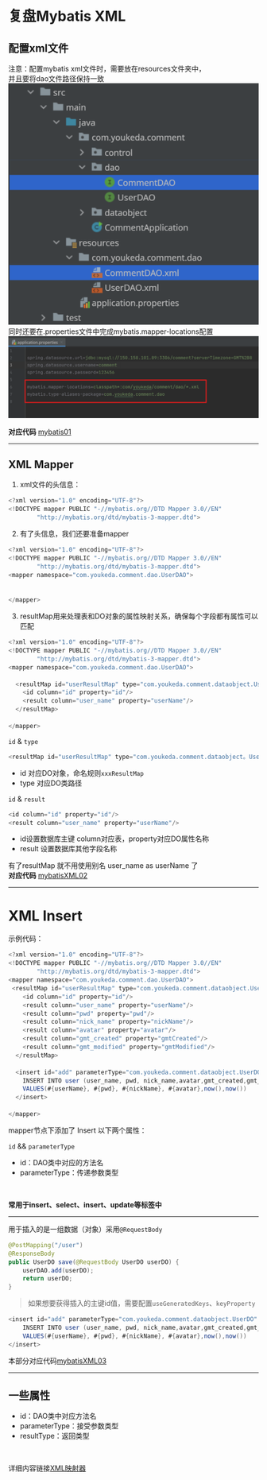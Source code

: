 # 复盘Mybatis XML
## 配置xml文件
注意：配置mybatis xml文件时，需要放在resources文件夹中，<br/>
并且要将dao文件路径保持一致<br/>
![mybatis01.png](/blogs/image/mybatis01.png)
<br/>
同时还要在.properties文件中完成mybatis.mapper-locations配置
![mybatis02.png](/blogs/image/mybatis02.png) <br/>

**对应代码**  [mybatis01](/codes/mybatisXML01/)

---

## XML Mapper

1. xml文件的头信息：
```java
<?xml version="1.0" encoding="UTF-8"?>
<!DOCTYPE mapper PUBLIC "-//mybatis.org//DTD Mapper 3.0//EN"
        "http://mybatis.org/dtd/mybatis-3-mapper.dtd">
```

2. 有了头信息，我们还要准备mapper
```java
<?xml version="1.0" encoding="UTF-8"?>
<!DOCTYPE mapper PUBLIC "-//mybatis.org//DTD Mapper 3.0//EN"
        "http://mybatis.org/dtd/mybatis-3-mapper.dtd">
<mapper namespace="com.youkeda.comment.dao.UserDAO">


</mapper>
```

3. resultMap用来处理表和DO对象的属性映射关系，确保每个字段都有属性可以匹配
```java
<?xml version="1.0" encoding="UTF-8"?>
<!DOCTYPE mapper PUBLIC "-//mybatis.org//DTD Mapper 3.0//EN"
        "http://mybatis.org/dtd/mybatis-3-mapper.dtd">
<mapper namespace="com.youkeda.comment.dao.UserDAO">

  <resultMap id="userResultMap" type="com.youkeda.comment.dataobject.UserDO">
    <id column="id" property="id"/>
    <result column="user_name" property="userName"/>
  </resultMap>

</mapper>
```
`id` & `type`
```java
<resultMap id="userResultMap" type="com.youkeda.comment.dataobject。UserDO">
```
- id 对应DO对象，命名规则`xxxResultMap` 
- type 对应DO类路径

`id` & `result`
```java
<id column="id" property="id"/>
<result column="user_name" property="userName"/>
```
- id设置数据库主键 column对应表，property对应DO属性名称
- result 设置数据库其他字段名称

有了resultMap 就不用使用别名 user_name as userName 了<br/>
**对应代码** [mybatisXML02](/codes/mybatisXML02/)

---

# XML Insert

示例代码：
```java
<?xml version="1.0" encoding="UTF-8"?>
<!DOCTYPE mapper PUBLIC "-//mybatis.org//DTD Mapper 3.0//EN"
        "http://mybatis.org/dtd/mybatis-3-mapper.dtd">
<mapper namespace="com.youkeda.comment.dao.UserDAO">
 <resultMap id="userResultMap" type="com.youkeda.comment.dataobject.UserDO">
    <id column="id" property="id"/>
    <result column="user_name" property="userName"/>
    <result column="pwd" property="pwd"/>
    <result column="nick_name" property="nickName"/>
    <result column="avatar" property="avatar"/>
    <result column="gmt_created" property="gmtCreated"/>
    <result column="gmt_modified" property="gmtModified"/>
  </resultMap>

  <insert id="add" parameterType="com.youkeda.comment.dataobject.UserDO" >
    INSERT INTO user (user_name, pwd, nick_name,avatar,gmt_created,gmt_modified)
    VALUES(#{userName}, #{pwd}, #{nickName}, #{avatar},now(),now())
  </insert>

</mapper>
```
mapper节点下添加了 Insert 以下两个属性：<br/>

`id` && `parameterType`
- id：DAO类中对应的方法名
- parameterType：传递参数类型
<br/>

**常用于insert、select、insert、update等标签中**

---

用于插入的是一组数据（对象）采用`@RequestBody`
```java
@PostMapping("/user")
@ResponseBody
public UserDO save(@RequestBody UserDO userDO) {
    userDAO.add(userDO);
    return userDO;
}
```

> 如果想要获得插入的主键id值，需要配置`useGeneratedKeys`、`keyProperty`

```java
<insert id="add" parameterType="com.youkeda.comment.dataobject.UserDO" useGeneratedKeys="true" keyProperty="id">
    INSERT INTO user (user_name, pwd, nick_name,avatar,gmt_created,gmt_modified)
    VALUES(#{userName}, #{pwd}, #{nickName}, #{avatar},now(),now())
</insert>
```

本部分对应代码[mybatisXML03](/codes/mybatisXML03/)

---
## 一些属性
- id：DAO类中对应方法名
- parameterType：接受参数类型
- resultType：返回类型
<br/>

详细内容链接[XML映射器](https://mybatis.net.cn/sqlmap-xml.html)